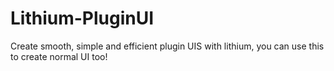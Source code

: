 # Lithium-PluginUI
Create smooth, simple and efficient plugin UIS with lithium, you can use this to create normal UI too!

